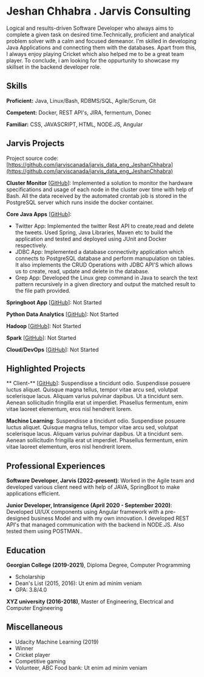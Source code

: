 # Jeshan Chhabra . Jarvis Consulting

Logical and results-driven Software Developer who always aims to complete a given task on desired time.Technically, proficient and analytical problem solver with a calm and focused demeanor. I'm skilled in developing Java Applications and connecting them with the databases. Apart from this, I always enjoy playing Cricket which also helped me to be a great team player. To conclude, i am looking for the oppurtunity to showcase my skillset in the backend developer role.

## Skills

**Proficient:** Java, Linux/Bash, RDBMS/SQL, Agile/Scrum, Git

**Competent:** Docker, REST API's, JIRA, fermentum, Donec

**Familiar:** CSS, JAVASCRIPT, HTML, NODE.JS, Angular

## Jarvis Projects

Project source code: [https://github.com/jarviscanada/jarvis_data_eng_JeshanChhabra](https://github.com/jarviscanada/jarvis_data_eng_JeshanChhabra)


**Cluster Monitor** [[GitHub](https://github.com/jarviscanada/jarvis_data_eng_JeshanChhabra/tree/master/linux_sql)]: Implemented a solution to monitor the hardware specifications and usage of each node in the cluster over time with help of Bash. All the data received by the automated crontab job is stored in the PostgreSQL server which runs inside the docker container.

**Core Java Apps** [[GitHub](https://github.com/jarviscanada/jarvis_data_eng_JeshanChhabra/tree/master/core_java)]:
      
  - Twitter App: Implemented the twitter Rest API to create,read and delete the tweets. Used Spring, Java Libraries, Maven etc to build the application and tested and deployed using JUnit and Docker respectively. 
  - JDBC App: Implemented a database connectivity application which connects to PostgreSQL database and perform manupulation on tables. It also implements the CRUD Operations with JDBC API'S which allows us to create, read, update and delete in the database.
  - Grep App: Developed the Linux grep command in Java to search the text pattern recursively in a given directory and output the matched result to the file path provided.

**Springboot App** [[GitHub](https://github.com/jarviscanada/jarvis_data_eng_JeshanChhabra/tree/master/springboot)]: Not Started

**Python Data Analytics** [[GitHub](https://github.com/jarviscanada/jarvis_data_eng_JeshanChhabra/tree/master/python_data_anlytics)]: Not Started

**Hadoop** [[GitHub](https://github.com/jarviscanada/jarvis_data_eng_JeshanChhabra/tree/master/hadoop)]: Not Started

**Spark** [[GitHub](https://github.com/jarviscanada/jarvis_data_eng_JeshanChhabra/tree/master/spark)]: Not Started

**Cloud/DevOps** [[GitHub](https://github.com/jarviscanada/jarvis_data_eng_JeshanChhabra/tree/master/cloud_devops)]: Not Started


## Highlighted Projects
** Client-** [[GitHub](https://github.com/jarviscanada/jarvis_profile_builder)]: Suspendisse a tincidunt odio. Suspendisse posuere luctus aliquet. Quisque magna tellus, tempor vitae arcu sed, volutpat scelerisque lacus. Aliquam varius pulvinar dapibus. Ut a tincidunt sem. Aenean sollicitudin fringilla erat ut imperdiet. Phasellus fermentum, enim vitae laoreet elementum, eros nisl hendrerit lorem.

**Machine Learning**: Suspendisse a tincidunt odio. Suspendisse posuere luctus aliquet. Quisque magna tellus, tempor vitae arcu sed, volutpat scelerisque lacus. Aliquam varius pulvinar dapibus. Ut a tincidunt sem. Aenean sollicitudin fringilla erat ut imperdiet. Phasellus fermentum, enim vitae laoreet elementum, eros nisl hendrerit lorem.


## Professional Experiences

**Software Developer, Jarvis (2022-present)**: Worked in the Agile team and developed various client need with help of JAVA, SpringBoot to make applications efficient.

**Junior Developer, Intransigence (April 2020 - September 2020)**: Developed UI/UX components using Angular framework with a pre-designed business Model and with my own innovation. I developed REST API's that managed communication with the backend in NODE.JS. Also tested them using POSTMAN..


## Education
**Georgian College (2019-2021)**, Diploma Degree, Computer Programming
- Scholarship
- Dean's List (2015, 2016): Ut enim ad minim veniam
- GPA: 3.8/4.0

**XYZ university (2016-2018)**, Master of Engineering, Electrical and Computer Engineering


## Miscellaneous
- Udacity Machine Learning (2019)
- Winner
- Cricket player
- Competitive gaming
- Volunteer, ABC Food bank: Ut enim ad minim veniam